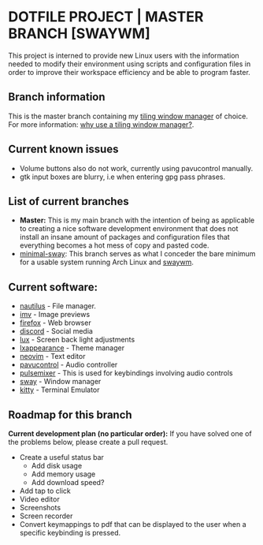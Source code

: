 DOTFILE PROJECT | MASTER BRANCH [SWAYWM]
========================================
This project is interned to provide new Linux users with the information needed to 
modify their environment using scripts and configuration files in order to improve 
their workspace efficiency and be able to program faster.

Branch information
------------------
This is the master branch containing my 
[tiling window manager](https://en.wikipedia.org/wiki/Tiling_window_manager) of choice. 
For more information: [why use a tiling window manager?](https://www.youtube.com/watch?v=Lj1IfdKY0CU).

Current known issues
--------------------
- Volume buttons also do not work, currently using pavucontrol manually.
- gtk input boxes are blurry, i.e when entering gpg pass phrases.

List of current branches
------------------------
- **Master:** This is my main branch with the intention of being as applicable to creating a nice software development environment that does not install an insane amount of packages and configuration files that everything becomes a hot mess of copy and pasted code.
- [minimal-sway](https://github.com/samerickson/dotfiles/tree/minimal-sway): This branch serves as what I conceder the bare minimum for a usable system running Arch Linux and [swaywm](https://swaywm.org/).

Current software:
-----------------
- [nautilus](https://wiki.archlinux.org/index.php/GNOME/Files) - File manager.
- [imv](https://github.com/eXeC64/imv) - Image previews
- [firefox](https://wiki.archlinux.org/index.php/Firefox) - Web browser
- [discord](https://wiki.archlinux.org/index.php/Discord) - Social media
- [lux](https://wiki.archlinux.org/index.php/Backlight) - Screen back light adjustments
- [lxappearance](https://www.archlinux.org/packages/community/x86_64/lxappearance/) - Theme manager
- [neovim](https://github.com/neovim/neovim) - Text editor
- [pavucontrol](https://wiki.archlinux.org/index.php/PulseAudio/Configuration) - Audio controller
- [pulsemixer](https://github.com/GeorgeFilipkin/pulsemixer) - This is used for keybindings involving audio controls
- [sway](https://github.com/swaywm/sway) - Window manager
- [kitty](https://github.com/kovidgoyal/kitty) - Terminal Emulator

Roadmap for this branch
-----------------------
**Current development plan (no particular order):**
If you have solved one of the problems below, please create a pull request.

- Create a useful status bar
	- Add disk usage 
	- Add memory usage
	- Add download speed?
- Add tap to click
- Video editor
- Screenshots
- Screen recorder
- Convert keymappings to pdf that can be displayed to the user when a specific keybinding is pressed.
